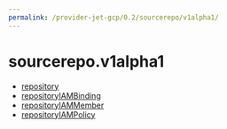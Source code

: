 ```yaml
---
permalink: /provider-jet-gcp/0.2/sourcerepo/v1alpha1/
---
```


# sourcerepo.v1alpha1



* [repository](repository.md)
* [repositoryIAMBinding](repositoryIAMBinding.md)
* [repositoryIAMMember](repositoryIAMMember.md)
* [repositoryIAMPolicy](repositoryIAMPolicy.md)